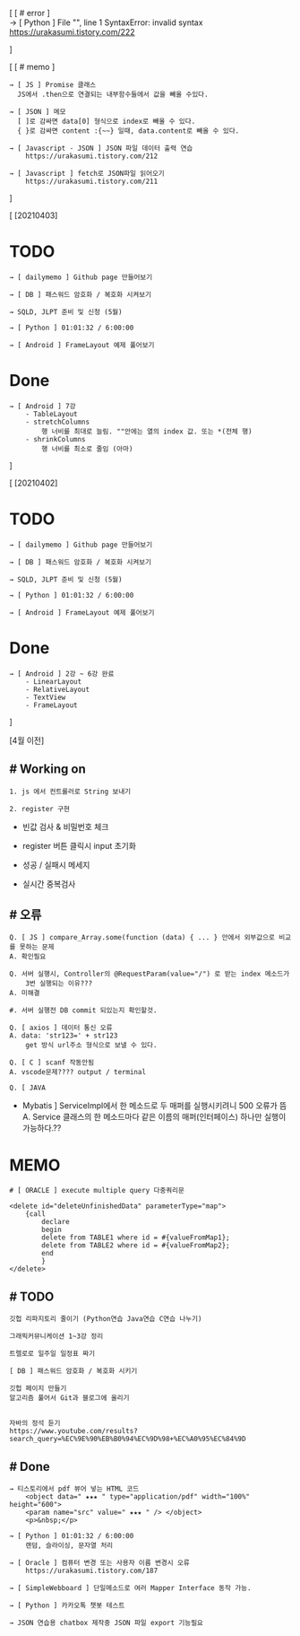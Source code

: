 [           [ # error ]  
    → [ Python ] File "<stdin>", line 1 SyntaxError: invalid syntax
        https://urakasumi.tistory.com/222

]

<!-------------------------------------------------->

[           [ # memo ]  

    → [ JS ] Promise 클래스
      JS에서 .then으로 연결되는 내부함수들에서 값을 빼올 수있다.

    → [ JSON ] 메모
      [ ]로 감싸면 data[0] 형식으로 index로 빼올 수 있다.
      { }로 감싸면 content :{~~} 일때, data.content로 빼올 수 있다.
    
    → [ Javascript - JSON ] JSON 파일 데이터 출력 연습
        https://urakasumi.tistory.com/212

    → [ Javascript ] fetch로 JSON파일 읽어오기
        https://urakasumi.tistory.com/211

]


<!--------------------------------------------
        4월 기록
---------------------------------------------->

[ [20210403]


# TODO

    → [ dailymemo ] Github page 만들어보기

    → [ DB ] 패스워드 암호화 / 복호화 시켜보기

    → SQLD, JLPT 준비 및 신청 (5월)

    → [ Python ] 01:01:32 / 6:00:00

    → [ Android ] FrameLayout 예제 풀어보기

# Done

    → [ Android ] 7강
        - TableLayout
        - stretchColumns
            행 너비를 최대로 늘림. ""안에는 열의 index 값. 또는 *(전체 행)
        - shrinkColumns
            행 너비를 최소로 줄임 (아마)

]
<!-------------------------------------------------->

[ [20210402]

# TODO

    → [ dailymemo ] Github page 만들어보기

    → [ DB ] 패스워드 암호화 / 복호화 시켜보기

    → SQLD, JLPT 준비 및 신청 (5월)

    → [ Python ] 01:01:32 / 6:00:00

    → [ Android ] FrameLayout 예제 풀어보기

# Done

    → [ Android ] 2강 ~ 6강 완료
        - LinearLayout
        - RelativeLayout
        - TextView
        - FrameLayout


]



<!--------------------------------------------
        4월 이전
---------------------------------------------->

[4월 이전]

## # Working on

    1. js 에서 컨트롤러로 String 보내기

    2. register 구현
        
 
 - 빈값 검사 & 비밀번호 체크
        
 
 - register 버튼 클릭시 input 초기화
        
 
 - 성공 / 실패시 메세지
        
 
 - 실시간 중복검사

## # 오류

    Q. [ JS ] compare_Array.some(function (data) { ... } 안에서 외부값으로 비교를 못하는 문제
    A. 확인필요

    Q. 서버 실행시, Controller의 @RequestParam(value="/") 로 받는 index 메소드가
        3번 실행되는 이유???
    A. 미해결

    #. 서버 실행전 DB commit 되있는지 확인할것.

    Q. [ axios ] 데이터 통신 오류
    A. data: 'str123=' + str123
        get 방식 url주소 형식으로 보낼 수 있다.

    Q. [ C ] scanf 작동안됨
    A. vscode문제???? output / terminal

    Q. [ JAVA 
 
 - Mybatis ] ServiceImpl에서 한 메소드로 두 매퍼를 실행시키려니 500 오류가 뜸
    A. Service 클래스의 한 메소드마다 같은 이름의 매퍼(인터페이스) 하나만 실행이 가능하다.??

# MEMO

    # [ ORACLE ] execute multiple query 다중쿼리문

    <delete id="deleteUnfinishedData" parameterType="map">
    	{call
    		declare
    		begin
    		delete from TABLE1 where id = #{valueFromMap1};
    		delete from TABLE2 where id = #{valueFromMap2};
    		end
    		}
    </delete>

## # TODO

    깃헙 리파지토리 줄이기 (Python연습 Java연습 C연습 나누기)

    그래픽커뮤니케이션 1~3강 정리

    트렐로로 일주일 일정표 짜기

    [ DB ] 패스워드 암호화 / 복호화 시키기

    깃헙 페이지 만들기
    알고리즘 풀어서 Git과 블로그에 올리기
    

    자바의 정석 듣기
    https://www.youtube.com/results?search_query=%EC%9E%90%EB%B0%94%EC%9D%98+%EC%A0%95%EC%84%9D

## # Done

    → 티스토리에서 pdf 뷰어 넣는 HTML 코드
        <object data=" ★★★ " type="application/pdf" width="100%" height="600">
        <param name="src" value=" ★★★ " /> </object>
        <p>&nbsp;</p>

    → [ Python ] 01:01:32 / 6:00:00
        랜덤, 슬라이싱, 문자열 처리

    → [ Oracle ] 컴퓨터 변경 또는 사용자 이름 변경시 오류
        https://urakasumi.tistory.com/187

    → [ SimpleWebboard ] 단일메소드로 여러 Mapper Interface 동작 가능.

    → [ Python ] 카카오톡 챗봇 테스트

    → JSON 연습용 chatbox 제작중 JSON 파일 export 기능필요

